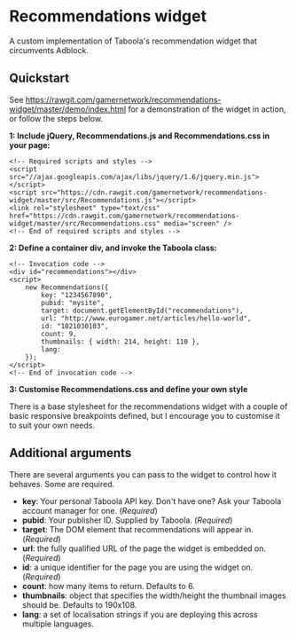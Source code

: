 Recommendations widget
======================

A custom implementation of Taboola's recommendation widget that circumvents Adblock.

Quickstart
----------

See https://rawgit.com/gamernetwork/recommendations-widget/master/demo/index.html for a demonstration of the widget in action, or follow the steps below.

**1: Include jQuery, Recommendations.js and Recommendations.css in your page:**
```
<!-- Required scripts and styles -->
<script src="//ajax.googleapis.com/ajax/libs/jquery/1.6/jquery.min.js"></script>
<script src="https://cdn.rawgit.com/gamernetwork/recommendations-widget/master/src/Recommendations.js"></script>
<link rel="stylesheet" type="text/css" href="https://cdn.rawgit.com/gamernetwork/recommendations-widget/master/src/Recommendations.css" media="screen" />
<!-- End of required scripts and styles --> 
```

**2: Define a container div, and invoke the Taboola class:**
```
<!-- Invocation code -->
<div id="recommendations"></div>
<script>
	new Recommendations({
		key: "1234567890",
		pubid: "mysite",
		target: document.getElementById("recommendations"),
		url: "http://www.eurogamer.net/articles/hello-world",
		id: "1021030103",
		count: 9,
		thumbnails: { width: 214, height: 110 },
		lang: 
	});
</script>
<!-- End of invocation code -->
```

**3: Customise Recommendations.css and define your own style**

There is a base stylesheet for the recommendations widget with a couple of basic responsive breakpoints defined, but I encourage you to customise it to suit your own needs.

Additional arguments
--------------------

There are several arguments you can pass to the widget to control how it behaves. Some are required.

- **key**: Your personal Taboola API key. Don't have one? Ask your Taboola account manager for one. (*Required*)
- **pubid**: Your publisher ID. Supplied by Taboola. (*Required*)
- **target**: The DOM element that recommendations will appear in. (*Required*)
- **url**: the fully qualified URL of the page the widget is embedded on. (*Required*)
- **id**: a unique identifier for the page you are using the widget on. (*Required*)
- **count**: how many items to return. Defaults to 6.
- **thumbnails**: object that specifies the width/height the thumbnail images should be. Defaults to 190x108.
- **lang**: a set of localisation strings if you are deploying this across multiple languages.

